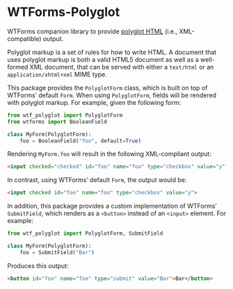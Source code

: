 WTForms-Polyglot
================

WTForms companion library to provide [polyglot HTML][1] (i.e., XML-compatible)
output.

Polyglot markup is a set of rules for how to write HTML.  A document that uses
polyglot markup is both a valid HTML5 document as well as a well-formed XML
document, that can be served with either a `text/html` or an
`application/xhtml+xml` MIME type.

This package provides the `PolyglotForm` class, which is built on top of
WTForms’ default `Form`.  When using `PolyglotForm`, fields will be rendered
with polyglot markup.  For example, given the following form:

```python
from wtf_polyglot import PolyglotForm
from wtforms import BooleanField

class MyForm(PolyglotForm):
    foo = BooleanField("foo", default=True)
```

Rendering `MyForm.foo` will result in the following XML-compliant output:

```html
<input checked="checked" id="foo" name="foo" type="checkbox" value="y" />
```

In contrast, using WTForms’ default `Form`, the output would be:

```html
<input checked id="foo" name="foo" type="checkbox" value="y">
```

In addition, this package provides a custom implementation of WTForms’
`SubmitField`, which renders as a `<button>` instead of an `<input>` element.
For example:

```python
from wtf_polyglot import PolyglotForm, SubmitField

class MyForm(PolyglotForm):
    foo = SubmitField("Bar")
```

Produces this output:

```html
<button id="foo" name="foo" type="submit" value="Bar">Bar</button>
```

[1]: http://www.w3.org/TR/html-polyglot/
